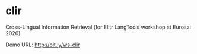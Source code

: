 # clir
Cross-Lingual Information Retrieval (for Elitr LangTools workshop at Eurosai 2020)

Demo URL: http://bit.ly/ws-clir
